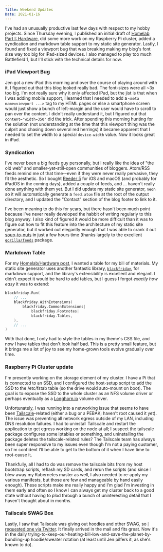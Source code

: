 ```yaml
---
Title: Weekend Updates
Date: 2021-01-16
---
```


I've had an unusually productive last few days with respect to my hobby
projects. Since Thursday evening, I published an initial draft of [Homelab Part
I: Hardware][0], did some more work on my Raspberry Pi cluster, added a
syndication and markdown table support to my static site generator. Lastly, I
found and fixed a viewport bug that was breaking making my blog's font size way
too big for iPad-sized devices. I also managed to play too much Battlefield 1,
but I'll stick with the technical details for now.

<!-- more -->

### iPad Viewport Bug

Jen got a new iPad this morning and over the course of playing around with it,
I figured out that this blog looked really bad. The font-sizes were all ~3x too
big. I'm not really sure why it only affected iPad, but the jist is that when I
was adding mobile support, I learned that I needed to add a `<meta
name=viewport ...>` tag to my HTML pages or else a smartphone screen would just
show a bunch of left-margin and the user would have to scroll to pan over the
content. I didn't really understand it, but I figured out that
`content="width=350"` did the trick. After spending this morning hunting for
the solution (not understanding at the time that this viewport thing was the
culprit and chasing down several red herrings) it became apparent that I needed
to set the width to a special `device-width` value. Now it looks great in iPad.


### Syndication

I've never been a big feeds guy personally, but I really like the idea of "the
old web" and smaller-yet-still-open communities of bloggers. Atom/RSS feeds
remind me of that time--even if they were never really pervasive, they fit the
aesthetic. So I bought [Reeder 5][1] for iOS and macOS (and probably for iPadOS
in the coming days), added a couple of feeds, and ... haven't really done
anything with them yet. But I did update my static site generator, `neon` so it
will automatically generate a `feed.atom` file at the root of the output
directory, and I updated the "Contact" section of the blog footer to link to
it.

I've been meaning to do this for years, but there hasn't been much point
because I've never really developed the habbit of writing regularly to this
blog anyway. I also kind of figured it would be more difficult than it was to
figure out how to fit this feature into the architecture of my static site
generator, but it worked out elegantly enough that I was able to crank it out
[soup-to-nuts][2] in just a few hours time (thanks largely to the excellent
[`gorilla/feeds`][3] package.

### Markdown Table

For my [Homelab/Hardware post][0], I wanted a table for my bill of materials.
My static site generator uses another fantastic library, [`blackfriday`][4],
for markdown support, and the library's extensibility is excellent and elegant.
I didn't expect it would be hard to add tables, but I guess I forgot *exactly
how easy* it was to extend:

```go
blackfriday.Run(
    // ...
    blackfriday.WithExtensions(
        blackfriday.CommonExtensions|
            blackfriday.Footnotes|
            blackfriday.Tables,
    ),
    // ...
)
```

With that done, I only had to style the tables in my theme's CSS file, and now
I have tables that don't look half bad. This is a pretty small feature, but it
brings me a lot of joy to see my home-grown tools evolve gradually over time.

### Raspberry Pi Cluster update

I'm presently working on the storage element of my cluster. I have a Pi that is
connected to an SSD, and I configured the host-setup script to add the SSD to
the /etc/fstab table (so the drive would auto-mount on boot). The goal is to
expose the SSD to the whole cluster as an NFS volume driver or perhaps
eventually as a [Longhorn.io][5] volume driver.

Unfortunately, I was running into a networking issue that seems to have been
[Tailscale][6]-related (either a bug or a PEBAK; haven't root caused it yet).
The issue was preventing all network egress outside of my LAN, including DNS
resolution failures. I had to uninstall Tailscale and restart the application
to get egress working on the node at all; I suspect the tailscale package
configures some iptables or something, and uninstalling the package deletes the
tailscale-related rules? The Tailscale team has always been super responsive to
my issues even though I'm not a paying customer, so I'm confident I'll be able
to get to the bottom of it when I have time to root-cause it.

Thankfully, all I had to do was remove the tailscale bits from my host
bootstrap scripts, reflash my SD cards, and rerun the scripts (and since I blew
away my Kubernetes master as well, I also needed to re-apply my various
manifests, but those are few and manageable by hand easily enough). These
scripts make me really happy and I'm glad I'm investing in them early and
often so I know I can always get my cluster back to a good state without having
to plod through a bunch of uninteresting detail that I haven't thought about in
months.

### Tailscale SWAG Box

Lastly, I saw that Tailscale was giving out hoodies and other SWAG, so [I
requested one via Twitter][7]. It finally arrived in the mail and fits great.
Now it's in the daily
trying-to-keep-our-heating-bill-low-and-save-the-planet-by-bundling-up
hoodie/sweater rotation (at least until Jen pilfers it, as she's known to do).

[0]: ./homelab-part-i-hardware.html
[1]: https://reederapp.com/
[2]: https://grammarist.com/idiom/from-soup-to-nuts/
[3]: https://github.com/gorilla/feeds
[4]: https://github.com/russross/blackfriday
[5]: https://longhorn.io
[6]: https;//tailscale.io
[7]: https://twitter.com/weberc2/status/1346578091536232453?s=20
